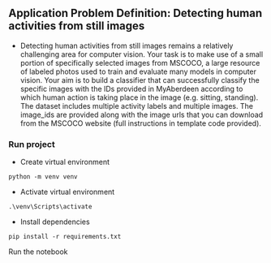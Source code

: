 ## Application Problem Definition: Detecting human activities from still images
- Detecting human activities from still images remains a relatively challenging area for computer vision.
Your task is to make use of a small portion of specifically selected images from MSCOCO, a large
resource of labeled photos used to train and evaluate many models in computer vision.
Your aim is to build a classifier that can successfully classify the specific images with the IDs provided in
MyAberdeen according to which human action is taking place in the image (e.g. sitting, standing).
The dataset includes multiple activity labels and multiple images. The image_ids are provided along with
the image urls that you can download from the MSCOCO website (full instructions in template code
provided).


### **Run project**

- Create virtual environment
```
python -m venv venv
```

- Activate virtual environment
```
.\venv\Scripts\activate
```

- Install dependencies
```
pip install -r requirements.txt
```

Run the notebook
